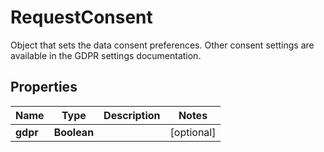 

# RequestConsent

Object that sets the data consent preferences. Other consent settings are available in the GDPR settings documentation.
## Properties

Name | Type | Description | Notes
------------ | ------------- | ------------- | -------------
**gdpr** | **Boolean** |  |  [optional]



